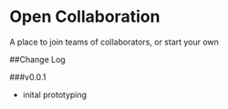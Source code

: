 # Open Collaboration

A place to join teams of collaborators, or start your own

##Change Log

###v0.0.1
- inital prototyping